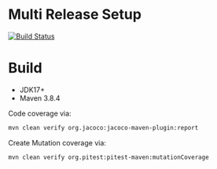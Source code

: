 <!---
 Licensed to the Apache Software Foundation (ASF) under one or more
 contributor license agreements.  See the NOTICE file distributed with
 this work for additional information regarding copyright ownership.
 The ASF licenses this file to You under the Apache License, Version 2.0
 (the "License"); you may not use this file except in compliance with
 the License.  You may obtain a copy of the License at

      http://www.apache.org/licenses/LICENSE-2.0

 Unless required by applicable law or agreed to in writing, software
 distributed under the License is distributed on an "AS IS" BASIS,
 WITHOUT WARRANTIES OR CONDITIONS OF ANY KIND, either express or implied.
 See the License for the specific language governing permissions and
 limitations under the License.
-->

# Multi Release Setup

[![Build Status](https://cloud.drone.io/api/badges/khmarbaise/mrelease/status.svg)](https://cloud.drone.io/khmarbaise/mrelease)


# Build

* JDK17+
* Maven 3.8.4

Code coverage via:

```bash
mvn clean verify org.jacoco:jacoco-maven-plugin:report
```

Create Mutation coverage via:

```bash
mvn clean verify org.pitest:pitest-maven:mutationCoverage
```
